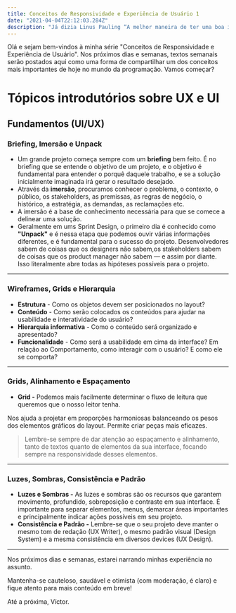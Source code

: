 ```yaml
---
title: Conceitos de Responsividade e Experiência de Usuário 1
date: "2021-04-04T22:12:03.284Z"
description: "Já dizia Linus Pauling “A melhor maneira de ter uma boa ideia é ter várias boas ideias.”, mas de nada adianta ter várias boas ideias e depois… esquece-las. Então, como não perder suas ideias?"
---
```


Olá e sejam bem-vindos à minha série "Conceitos de Responsividade e Experiência de Usuário". Nos próximos dias e semanas, textos semanais serão postados aqui como uma forma de compartilhar um dos conceitos mais importantes de hoje no mundo da programação. Vamos começar?

# Tópicos introdutórios sobre UX e UI

## Fundamentos (UI/UX)

### Briefing, Imersão e Unpack

- Um grande projeto começa sempre com um **briefing** bem feito. É no briefing que se entende o objetivo de um projeto, e o objetivo é fundamental para entender o porquê daquele trabalho, e se a solução inicialmente imaginada irá gerar o resultado desejado.
- Através da **imersão**, procuramos conhecer o problema, o contexto, o público, os stakeholders, as premissas, as regras de negócio, o histórico, a estratégia, as demandas, as reclamações etc.
- A imersão é a base de conhecimento necessária para que se comece a delinear uma solução.
- Geralmente em ums Sprint Design, o primeiro dia é conhecido como **"Unpack"** e é nessa etapa que podemos ouvir várias informações diferentes, e é fundamental para o sucesso do projeto.
Desenvolvedores sabem de coisas que os designers não sabem,os stakeholders sabem de coisas que os product manager não sabem — e assim por diante.
Isso literalmente abre todas as hipóteses possíveis para o projeto.

---

### Wireframes, Grids e Hierarquia

- **Estrutura** - Como os objetos devem ser posicionados no layout?
- **Conteúdo** - Como serão colocados os conteúdos para ajudar na usabilidade e interatividade do usuário?
- **Hierarquia informativa** - Como o conteúdo será organizado e apresentado?
- **Funcionalidade** - Como será a usabilidade em cima da interface? Em relação ao Comportamento, como interagir com o usuário? E como ele se comporta?

---

### Grids, Alinhamento e Espaçamento

- **Grid -** Podemos mais facilmente determinar o fluxo de leitura que queremos que o nosso leitor tenha.

Nos ajuda a projetar em proporções harmoniosas balanceando os pesos dos elementos gráficos do layout. Permite criar peças mais eficazes.

> Lembre-se sempre de dar atenção ao espaçamento e alinhamento, tanto de textos quanto de elementos da sua interface, focando sempre na responsividade desses elementos.

---

### Luzes, Sombras, Consistência e Padrão

- **Luzes e Sombras -** As luzes e sombras são os recursos que garantem movimento, profundido, sobreposição e contraste em sua interface.
É importante para separar elementos, menus, demarcar áreas importantes e principalmente indicar ações possíveis em seu projeto.
- **Consistência e Padrão -** Lembre-se que o seu projeto deve manter o mesmo tom de redação (UX Writer), o mesmo padrão visual (Design System) e a mesma consistência em diversos devices (UX Design).

---

Nos próximos dias e semanas, estarei narrando minhas experiência no assunto.

Mantenha-se  cauteloso, saudável e otimista (com moderação, é claro) e fique atento para mais conteúdo em breve!

Até a próxima, Víctor.
